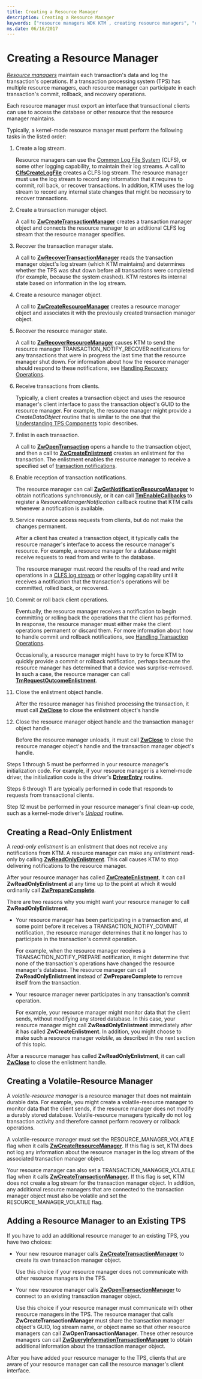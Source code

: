 ```yaml
---
title: Creating a Resource Manager
description: Creating a Resource Manager
keywords: ["resource managers WDK KTM , creating resource managers", "enlistments WDK KTM , read-only enlistments", "read-only enlistments WDK KTM", "resource managers WDK KTM , volatile resource managers", "volatile resource managers WDK KTM", "resource managers WDK KTM , adding to a TPS", "transaction processing systems WDK KTM , adding resource managers", "TPS WDK KTM , adding resource managers"]
ms.date: 06/16/2017
---
```


# Creating a Resource Manager


[*Resource managers*](transaction-processing-terms.md#ktm-term-resource-manager) maintain each transaction's data and log the transaction's operations. If a transaction processing system (TPS) has multiple resource managers, each resource manager can participate in each transaction's commit, rollback, and recovery operations.

Each resource manager must export an interface that transactional clients can use to access the database or other resource that the resource manager maintains.

Typically, a kernel-mode resource manager must perform the following tasks in the listed order:

1.  Create a log stream.

    Resource managers can use the [Common Log File System](introduction-to-the-common-log-file-system.md) (CLFS), or some other logging capability, to maintain their log streams. A call to [**ClfsCreateLogFile**](/windows-hardware/drivers/ddi/wdm/nf-wdm-clfscreatelogfile) creates a CLFS log stream. The resource manager must use the log stream to record any information that it requires to commit, roll back, or recover transactions. In addition, KTM uses the log stream to record any internal state changes that might be necessary to recover transactions.

2.  Create a transaction manager object.

    A call to [**ZwCreateTransactionManager**](/windows-hardware/drivers/ddi/wdm/nf-wdm-ntcreatetransactionmanager) creates a transaction manager object and connects the resource manager to an additional CLFS log stream that the resource manager specifies.

3.  Recover the transaction manager state.

    A call to [**ZwRecoverTransactionManager**](/windows-hardware/drivers/ddi/wdm/nf-wdm-ntrecovertransactionmanager) reads the transaction manager object's log stream (which KTM maintains) and determines whether the TPS was shut down before all transactions were completed (for example, because the system crashed). KTM restores its internal state based on information in the log stream.

4.  Create a resource manager object.

    A call to [**ZwCreateResourceManager**](/windows-hardware/drivers/ddi/wdm/nf-wdm-ntcreateresourcemanager) creates a resource manager object and associates it with the previously created transaction manager object.

5.  Recover the resource manager state.

    A call to [**ZwRecoverResourceManager**](/windows-hardware/drivers/ddi/wdm/nf-wdm-ntrecoverresourcemanager) causes KTM to send the resource manager TRANSACTION\_NOTIFY\_RECOVER notifications for any transactions that were in progress the last time that the resource manager shut down. For information about how the resource manager should respond to these notifications, see [Handling Recovery Operations](handling-recovery-operations.md).

6.  Receive transactions from clients.

    Typically, a client creates a transaction object and uses the resource manager's client interface to pass the transaction object's GUID to the resource manager. For example, the resource manager might provide a *CreateDataObject* routine that is similar to the one that the [Understanding TPS Components](understanding-tps-components.md) topic describes.

7.  Enlist in each transaction.

    A call to [**ZwOpenTransaction**](/windows-hardware/drivers/ddi/wdm/nf-wdm-ntopentransaction) opens a handle to the transaction object, and then a call to [**ZwCreateEnlistment**](/windows-hardware/drivers/ddi/wdm/nf-wdm-ntcreateenlistment) creates an enlistment for the transaction. The enlistment enables the resource manager to receive a specified set of [transaction notifications](transaction-notifications.md).

8.  Enable reception of transaction notifications.

    The resource manager can call [**ZwGetNotificationResourceManager**](/windows-hardware/drivers/ddi/wdm/nf-wdm-ntgetnotificationresourcemanager) to obtain notifications synchronously, or it can call [**TmEnableCallbacks**](/windows-hardware/drivers/ddi/wdm/nf-wdm-tmenablecallbacks) to register a *ResourceManagerNotification* callback routine that KTM calls whenever a notification is available.

9.  Service resource access requests from clients, but do not make the changes permanent.

    After a client has created a transaction object, it typically calls the resource manager's interface to access the resource manager's resource. For example, a resource manager for a database might receive requests to read from and write to the database.

    The resource manager must record the results of the read and write operations in a [CLFS log stream](using-log-streams-with-ktm.md) or other logging capability until it receives a notification that the transaction's operations will be committed, rolled back, or recovered.

10. Commit or roll back client operations.

    Eventually, the resource manager receives a notification to begin committing or rolling back the operations that the client has performed. In response, the resource manager must either make the client operations permanent or discard them. For more information about how to handle commit and rollback notifications, see [Handling Transaction Operations](handling-transaction-operations.md).

    Occasionally, a resource manager might have to try to force KTM to quickly provide a commit or rollback notification, perhaps because the resource manager has determined that a device was surprise-removed. In such a case, the resource manager can call [**TmRequestOutcomeEnlistment**](/windows-hardware/drivers/ddi/wdm/nf-wdm-tmrequestoutcomeenlistment).

11. Close the enlistment object handle.

    After the resource manager has finished processing the transaction, it must call [**ZwClose**](/windows-hardware/drivers/ddi/ntifs/nf-ntifs-ntclose) to close the enlistment object's handle

12. Close the resource manager object handle and the transaction manager object handle.

    Before the resource manager unloads, it must call [**ZwClose**](/windows-hardware/drivers/ddi/ntifs/nf-ntifs-ntclose) to close the resource manager object's handle and the transaction manager object's handle.

Steps 1 through 5 must be performed in your resource manager's initialization code. For example, if your resource manager is a kernel-mode driver, the initialization code is the driver's [**DriverEntry**](/windows-hardware/drivers/ddi/wdm/nc-wdm-driver_initialize) routine.

Steps 6 through 11 are typically performed in code that responds to requests from transactional clients.

Step 12 must be performed in your resource manager's final clean-up code, such as a kernel-mode driver's [*Unload*](/windows-hardware/drivers/ddi/wdm/nc-wdm-driver_unload) routine.

## <a href="" id="kernel-creating-a-read-only-enlistment"></a> Creating a Read-Only Enlistment


A *read-only enlistment* is an enlistment that does not receive any notifications from KTM. A resource manager can make any enlistment read-only by calling [**ZwReadOnlyEnlistment**](/windows-hardware/drivers/ddi/wdm/nf-wdm-ntreadonlyenlistment). This call causes KTM to stop delivering notifications to the resource manager.

After your resource manager has called [**ZwCreateEnlistment**](/windows-hardware/drivers/ddi/wdm/nf-wdm-ntcreateenlistment), it can call **ZwReadOnlyEnlistment** at any time up to the point at which it would ordinarily call [**ZwPrepareComplete**](/windows-hardware/drivers/ddi/wdm/nf-wdm-ntpreparecomplete).

There are two reasons why you might want your resource manager to call **ZwReadOnlyEnlistment**.

-   Your resource manager has been participating in a transaction and, at some point before it receives a TRANSACTION\_NOTIFY\_COMMIT notification, the resource manager determines that it no longer has to participate in the transaction's commit operation.

    For example, when the resource manager receives a TRANSACTION\_NOTIFY\_PREPARE notification, it might determine that none of the transaction's operations have changed the resource manager's database. The resource manager can call **ZwReadOnlyEnlistment** instead of **ZwPrepareComplete** to remove itself from the transaction.

-   Your resource manager never participates in any transaction's commit operation.

    For example, your resource manager might monitor data that the client sends, without modifying any stored database. In this case, your resource manager might call **ZwReadOnlyEnlistment** immediately after it has called **ZwCreateEnlistment**. In addition, you might choose to make such a resource manager *volatile*, as described in the next section of this topic.

After a resource manager has called **ZwReadOnlyEnlistment**, it can call [**ZwClose**](/windows-hardware/drivers/ddi/ntifs/nf-ntifs-ntclose) to close the enlistment handle.

## <a href="" id="kernel-creating-a-volatile-resource-manager"></a> Creating a Volatile-Resource Manager


A *volatile-resource manager* is a resource manager that does not maintain durable data. For example, you might create a volatile-resource manager to monitor data that the client sends, if the resource manager does not modify a durably stored database. Volatile-resource managers typically do not log transaction activity and therefore cannot perform recovery or rollback operations.

A volatile-resource manager must set the RESOURCE\_MANAGER\_VOLATILE flag when it calls [**ZwCreateResourceManager**](/windows-hardware/drivers/ddi/wdm/nf-wdm-ntcreateresourcemanager). If this flag is set, KTM does not log any information about the resource manager in the log stream of the associated transaction manager object.

Your resource manager can also set a TRANSACTION\_MANAGER\_VOLATILE flag when it calls [**ZwCreateTransactionManager**](/windows-hardware/drivers/ddi/wdm/nf-wdm-ntcreatetransactionmanager). If this flag is set, KTM does not create a log stream for the transaction manager object. In addition, any additional resource managers that are connected to the transaction manager object must also be volatile and set the RESOURCE\_MANAGER\_VOLATILE flag.

## Adding a Resource Manager to an Existing TPS


If you have to add an additional resource manager to an existing TPS, you have two choices:

-   Your new resource manager calls [**ZwCreateTransactionManager**](/windows-hardware/drivers/ddi/wdm/nf-wdm-ntcreatetransactionmanager) to create its own transaction manager object.

    Use this choice if your resource manager does not communicate with other resource managers in the TPS.

-   Your new resource manager calls [**ZwOpenTransactionManager**](/windows-hardware/drivers/ddi/wdm/nf-wdm-ntopentransactionmanager) to connect to an existing transaction manager object.

    Use this choice if your resource manager must communicate with other resource managers in the TPS. The resource manager that calls **ZwCreateTransactionManager** must share the transaction manager object's GUID, log stream name, or object name so that other resource managers can call **ZwOpenTransactionManager**. These other resource managers can call [**ZwQueryInformationTransactionManager**](/windows-hardware/drivers/ddi/wdm/nf-wdm-ntqueryinformationtransactionmanager) to obtain additional information about the transaction manager object.

After you have added your resource manager to the TPS, clients that are aware of your resource manager can call the resource manager's client interface.

 

